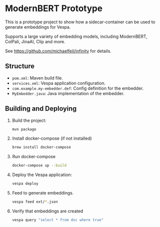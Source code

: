 # ModernBERT Prototype

This is a prototype project to show how a sidecar-container can be used to generate embeddings for Vespa. 

Supports a large variety of embedding models, including ModernBERT, ColPali, JinaAI, Clip and more.

See https://github.com/michaelfeil/infinity for details. 

## Structure

- `pom.xml`: Maven build file.
- `services.xml`: Vespa application configuration.
- `com.example.my-embedder.def`: Config definition for the embedder.
- `MyEmbedder.java`: Java implementation of the embedder.

## Building and Deploying

1. Build the project:

   ```bash
   mvn package
   ```

2. Install docker-compose (if not installed)

   ```bash
   brew install docker-compose
   ```

3. Run docker-compose

   ```bash
   docker-compose up --build
   ```

4. Deploy the Vespa application:

   ```bash
   vespa deploy
   ```

5. Feed to generate embeddings.

   ```bash
   vespa feed ext/*.json
   ```

6. Verify that embeddings are created

   ```bash
   vespa query "select * from doc where true"
   ```
